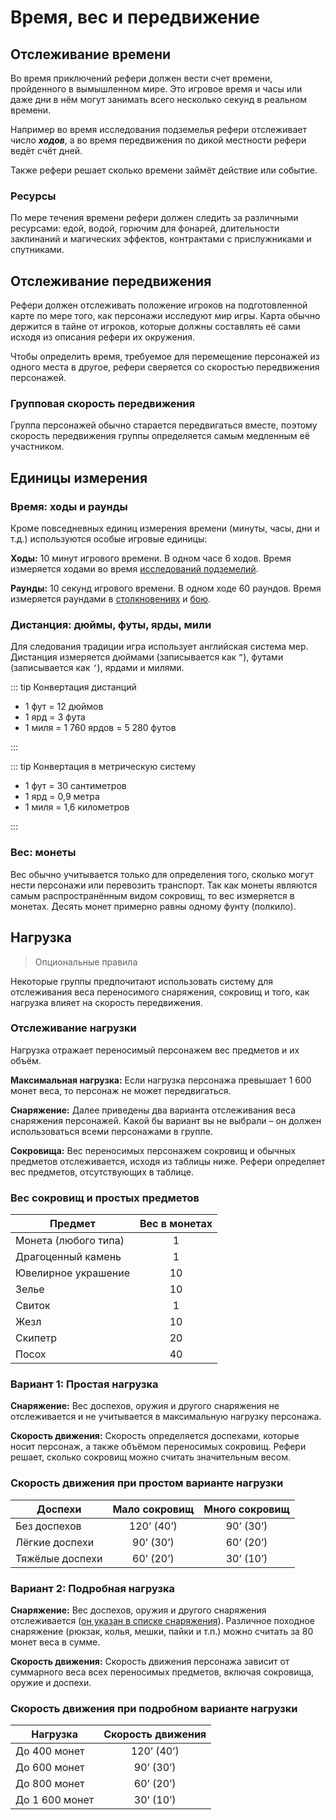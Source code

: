 # Время, вес и передвижение

## Отслеживание времени

Во время приключений рефери должен вести счет времени, пройденного в вымышленном мире. Это игровое время и часы или даже дни в нём могут занимать всего несколько секунд в реальном времени.

Например во время исследования подземелья рефери отслеживает число _**ходов**_, а во время передвижения по дикой местности рефери ведёт счёт дней.

Также рефери решает сколько времени займёт действие или событие.

### Ресурсы

По мере течения времени рефери должен следить за различными ресурсами: едой, водой, горючим для фонарей, длительности заклинаний и магических эффектов, контрактами с прислужниками и спутниками.

## Отслеживание передвижения

Рефери должен отслеживать положение игроков на подготовленной карте по мере того, как персонажи исследуют мир игры. Карта обычно держится в тайне от игроков, которые должны составлять её сами исходя из описания рефери их окружения.

Чтобы определить время, требуемое для перемещение персонажей из одного места в другое, рефери сверяется со скоростью передвижения персонажей.

### Групповая скорость передвижения

Группа персонажей обычно старается передвигаться вместе, поэтому скорость передвижения группы определяется самым медленным её участником.

## Единицы измерения

### Время: ходы и раунды

Кроме повседневных единиц измерения времени (минуты, часы, дни и т.д.) используются особые игровые единицы:

**Ходы:** 10 минут игрового времени. В одном часе 6 ходов. Время измеряется ходами во время [исследований подземелий](../adventuring/dungeon-adventuring.md).

**Раунды:** 10 секунд игрового времени. В одном ходе 60 раундов. Время измеряется раундами в [столкновениях](../encounters/encounters.md) и [бою](../encounters/combat.md).

### Дистанция: дюймы, футы, ярды, мили

Для следования традиции игра использует английская система мер. Дистанция измеряется дюймами (записывается как `”`), футами (записывается как `’`), ярдами и милями.

::: tip Конвертация дистанций

- 1 фут = 12 дюймов
- 1 ярд = 3 фута
- 1 миля = 1 760 ярдов = 5 280 футов

:::

::: tip Конвертация в метрическую систему

- 1 фут = 30 сантиметров
- 1 ярд = 0,9 метра
- 1 миля = 1,6 километров

:::

### Вес: монеты

Вес обычно учитывается только для определения того, сколько могут нести персонажи или перевозить транспорт. Так как монеты являются самым распространённым видом сокровищ, то вес измеряется в монетах. Десять монет примерно равны одному фунту (полкило).

## Нагрузка

> Опциональные правила

Некоторые группы предпочитают использовать систему для отслеживания веса переносимого снаряжения, сокровищ и того, как нагрузка влияет на скорость передвижения.

### Отслеживание нагрузки

Нагрузка отражает переносимый персонажем вес предметов и их объём.

**Максимальная нагрузка:** Если нагрузка персонажа превышает 1 600 монет веса, то персонаж не может передвигаться.

**Снаряжение:** Далее приведены два варианта отслеживания веса снаряжения персонажей. Какой бы вариант вы не выбрали – он должен использоваться всеми персонажами в группе.

**Сокровища:** Вес переносимых персонажем сокровищ и обычных предметов отслеживается, исходя из таблицы ниже. Рефери определяет вес предметов, отсутствующих в таблице.

### Вес сокровищ и простых предметов

| Предмет              | Вес в монетах |
| -------------------- | :-----------: |
| Монета (любого типа) |       1       |
| Драгоценный камень   |       1       |
| Ювелирное украшение  |      10       |
| Зелье                |      10       |
| Свиток               |       1       |
| Жезл                 |      10       |
| Скипетр              |      20       |
| Посох                |      40       |

### Вариант 1: Простая нагрузка

**Снаряжение:** Вес доспехов, оружия и другого снаряжения не отслеживается и не учитывается в максимальную нагрузку персонажа.

**Скорость движения:** Скорость определяется доспехами, которые носит персонаж, а также объёмом переносимых сокровищ. Рефери решает, сколько сокровищ можно считать значительным весом.

### Скорость движения при простом варианте нагрузки

| Доспехи         | Мало сокровищ | Много сокровищ |
| --------------- | :-----------: | :------------: |
| Без доспехов    |  120’ (40’)   |   90’ (30’)    |
| Лёгкие доспехи  |   90’ (30’)   |   60’ (20’)    |
| Тяжёлые доспехи |   60’ (20’)   |   30’ (10’)    |

### Вариант 2: Подробная нагрузка

**Снаряжение:** Вес доспехов, оружия и другого снаряжения отслеживается ([он указан в списке снаряжения](../../characters/equipment/weapons-and-armour.md#вес-доспехов)). Различное походное снаряжение (рюкзак, колья, мешки, пайки и т.п.) можно считать за 80 монет веса в сумме.

**Скорость движения:** Скорость движения персонажа зависит от суммарного веса всех переносимых предметов, включая сокровища, оружие и доспехи.

### Скорость движения при подробном варианте нагрузки

| Нагрузка       | Скорость движения |
| -------------- | :---------------: |
| До 400 монет   |    120’ (40’)     |
| До 600 монет   |     90’ (30’)     |
| До 800 монет   |     60’ (20’)     |
| До 1 600 монет |     30’ (10’)     |
